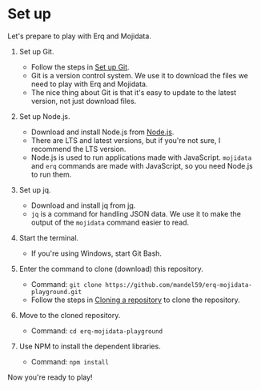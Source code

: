 # Set up

Let's prepare to play with Erq and Mojidata.

1. Set up Git.

   - Follow the steps in [Set up Git](https://docs.github.com/en/get-started/getting-started-with-git/set-up-git).
   - Git is a version control system. We use it to download the files we need to play with Erq and Mojidata.
   - The nice thing about Git is that it's easy to update to the latest version, not just download files.

2. Set up Node.js.

    - Download and install Node.js from [Node.js](https://nodejs.org/en).
    - There are LTS and latest versions, but if you're not sure, I recommend the LTS version.
    - Node.js is used to run applications made with JavaScript. `mojidata` and `erq` commands are made with JavaScript, so you need Node.js to run them.

3. Set up jq.

    - Download and install jq from [jq](https://jqlang.github.io/jq/).
    - `jq` is a command for handling JSON data. We use it to make the output of the `mojidata` command easier to read.

4. Start the terminal.

   - If you're using Windows, start Git Bash.

5. Enter the command to clone (download) this repository.

   - Command: `git clone https://github.com/mandel59/erq-mojidata-playground.git`
   - Follow the steps in [Cloning a repository](https://docs.github.com/en/repositories/creating-and-managing-repositories/cloning-a-repository) to clone the repository.

6. Move to the cloned repository.

   - Command: `cd erq-mojidata-playground`

7. Use NPM to install the dependent libraries.

   - Command: `npm install`

Now you're ready to play!
